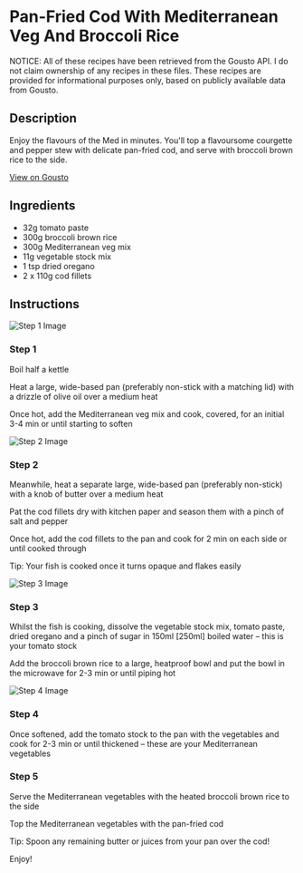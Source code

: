 # Pan-Fried Cod With Mediterranean Veg And Broccoli Rice 

NOTICE: All of these recipes have been retrieved from the Gousto API. I do not claim ownership of any recipes in these files. These recipes are provided for informational purposes only, based on publicly available data from Gousto.

## Description

Enjoy the flavours of the Med in minutes. You'll top a flavoursome courgette and pepper stew with delicate pan-fried cod, and serve with broccoli brown rice to the side. 

[View on Gousto](https://www.gousto.co.uk/recipes/cookbook/mediterranean-cod-with-broccoli-rice)

## Ingredients

- 32g tomato paste
- 300g broccoli brown rice
- 300g Mediterranean veg mix
- 11g vegetable stock mix
- 1 tsp dried oregano
- 2 x 110g cod fillets

## Instructions

![Step 1 Image](https://production-media.gousto.co.uk/cms/recipe-step-image/step-1-1627987890281-x200.jpg)

### Step 1

Boil half a kettle

Heat a large, wide-based pan (preferably non-stick with a matching lid) with a drizzle of olive oil over a medium heat

Once hot, add the Mediterranean veg mix and cook, covered, for an initial 3-4 min or until starting to soften

![Step 2 Image](https://production-media.gousto.co.uk/cms/recipe-step-image/step-2-1627987897926-x200.jpg)

### Step 2

Meanwhile, heat a separate large, wide-based pan (preferably non-stick) with a knob of butter over a medium heat

Pat the cod fillets dry with kitchen paper and season them with a pinch of salt and pepper

Once hot, add the cod fillets to the pan and cook for 2 min on each side or until cooked through

Tip: Your fish is cooked once it turns opaque and flakes easily

![Step 3 Image](https://production-media.gousto.co.uk/cms/recipe-step-image/step-3-1627987914464-x200.jpg)

### Step 3

Whilst the fish is cooking, dissolve the vegetable stock mix, tomato paste, dried oregano and a pinch of sugar in 150ml <span class="text-danger">[250ml]</span> boiled water – this is your tomato stock

Add the broccoli brown rice to a large, heatproof bowl and put the bowl in the microwave for 2-3 min or until piping hot

![Step 4 Image](https://production-media.gousto.co.uk/cms/recipe-step-image/step-4-1627987920049-x200.jpg)

### Step 4

Once softened, add the tomato stock to the pan with the vegetables and cook for 2-3 min or until thickened – these are your Mediterranean vegetables

### Step 5

Serve the Mediterranean vegetables with the heated broccoli brown rice to the side

Top the Mediterranean vegetables with the pan-fried cod

Tip: Spoon any remaining butter or juices from your pan over the cod!

Enjoy!

